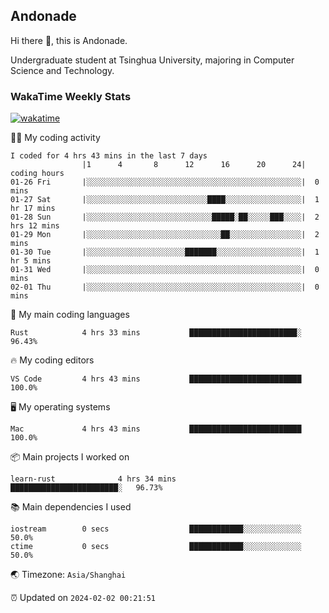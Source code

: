 ## Andonade

Hi there 👋, this is Andonade.

Undergraduate student at Tsinghua University, majoring in Computer Science and Technology.

### WakaTime Weekly Stats

[![wakatime](https://wakatime.com/badge/user/018bd8cc-ca3d-4a3e-a11d-74879d0e0c99.svg)](https://wakatime.com/@018bd8cc-ca3d-4a3e-a11d-74879d0e0c99)

🧑‍💻 My coding activity 

```text
I coded for 4 hrs 43 mins in the last 7 days
          		|1      4       8      12      16      20      24|	coding hours
01-26 Fri		|░░░░░░░░░░░░░░░░░░░░░░░░░░░░░░░░░░░░░░░░░░░░░░░░|	0 mins
01-27 Sat		|░░░░░░░░░░░░░░░░░░░░░░░░░░░████░░░░░░░░░░░░░░░░░|	1 hr 17 mins
01-28 Sun		|░░░░░░░░░░░░░░░░░░░░░░░░░░░░█████░██░░░░░███░░░░|	2 hrs 12 mins
01-29 Mon		|░░░░░░░░░░░░░░░░░░░░░░░░░░░░░░██░░░░░░░░░░░░░░░░|	2 mins
01-30 Tue		|░░░░░░░░░░░░░░░░░░░░░░███████░░░░░░░░░░░░░░░░░░░|	1 hr 5 mins
01-31 Wed		|░░░░░░░░░░░░░░░░░░░░░░░░░░░░░░░░░░░░░░░░░░░░░░░░|	0 mins
02-01 Thu		|░░░░░░░░░░░░░░░░░░░░░░░░░░░░░░░░░░░░░░░░░░░░░░░░|	0 mins
```

🌱 My main coding languages 

```text
Rust           	4 hrs 33 mins       	████████████████████████░	96.43%
```

🔥 My coding editors 

```text
VS Code        	4 hrs 43 mins       	█████████████████████████	100.0%
```

🖥️ My operating systems 

```text
Mac            	4 hrs 43 mins       	█████████████████████████	100.0%
```

📦 Main projects I worked on 

```text
learn-rust          	4 hrs 34 mins       	████████████████████████░	96.73%
```

📚 Main dependencies I used 

```text
iostream       	0 secs              	████████████░░░░░░░░░░░░░	50.0%
ctime          	0 secs              	████████████░░░░░░░░░░░░░	50.0%
```

🌏 Timezone: `Asia/Shanghai`

⏰ Updated on `2024-02-02 00:21:51`